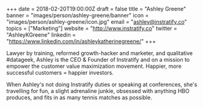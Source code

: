 +++
date = 2018-02-20T19:00:00Z
draft = false
title = "Ashley Greene"
banner = "images/person/ashley-greene/banner"
icon = "images/person/ashley-greene/icon.jpg"
email = "ashley@instratify.co"
topics = ["Marketing"]
website = "http://www.instratify.co"
twitter = "AshleyKGreene"
linkedin = "https://www.linkedin.com/in/ashleykatherinegreene/"
+++

Lawyer by training, reformed growth-hacker and marketer, and qualitative #datageek, Ashley is the CEO & Founder of Instratify and on a mission to empower the customer value maximization movement. Happier, more successful customers = happier investors. 

When Ashley's not doing Instratify duties or speaking at conferences, she's travelling for fun, a slight adrenaline junkie, obsessed with anything HBO produces, and fits in as many tennis matches as possible.